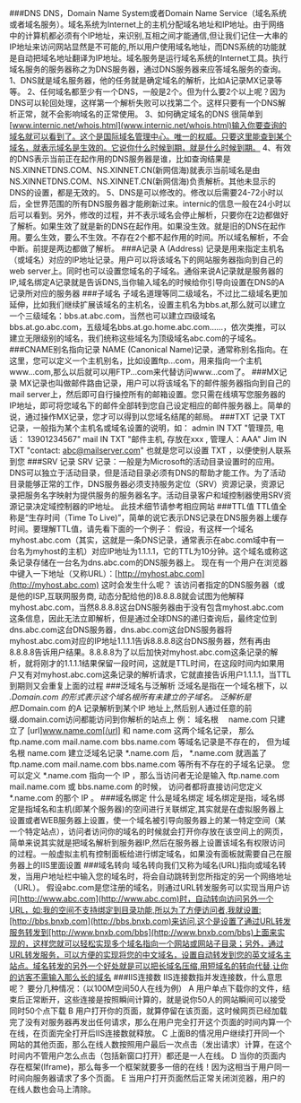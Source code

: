 ###DNS
DNS，Domain Name System或者Domain Name Service（域名系统或者域名服务）。域名系统为Internet上的主机分配域名地址和IP地址。由于网络中的计算机都必须有个IP地址，来识别,互相之间才能通信,但让我们记住一大串的IP地址来访问网站显然是不可能的,所以用户使用域名地址，而DNS系统的功能就是自动把域名地址翻译为IP地址。域名服务是运行域名系统的Internet工具。执行域名服务的服务器称之为DNS服务器，通过DNS服务器来应答域名服务的查询。
1、DNS就是域名服务器，他的任务就是确定域名的解析，比如A记录MX记录等等。 
2、任何域名都至少有一个DNS，一般是2个。但为什么要2个以上呢？因为DNS可以轮回处理，这样第一个解析失败可以找第二个。这样只要有一个DNS解析正常，就不会影响域名的正常使用。 
3、如何确定域名的DNS 
很简单到[www.internic.net/whois.html](www.internic.net/whois.html)输入你要查询的域名就可以看到了。这个是国际域名管理中心。唯一的权威。只要这里能查到某个域名，就表示域名是生效的。它说你什么时候到期，就是什么时候到期。 
4、有效的DNS表示当前正在起作用的DNS服务器是谁，比如查询结果是NS.XINNETDNS.COM、NS.XINNET.CN(新网信海)就表示当前域名是由NS.XINNETDNS.COM、NS.XINNET.CN(新网信海)负责解析。其他未显示的DNS的设置，都是无效的。 
5、DNS是可以修改的。修改以后需要24-72小时以后，全世界范围的所有DNS服务器才能刷新过来。internic的信息一般在24小时以后可以看到。另外，修改的过程，并不表示域名会停止解析，只要你在2边都做好了解析。如果生效了就是新的DNS在起作用。如果没生效。就是旧的DNS在起作用。要么生效，要么不生效。不存在2个都不起作用的时间。所以域名解析，不会中断。前提是两边都做了解析。 
###A记录
A (Address) 记录是用来指定主机名（或域名）对应的IP地址记录。用户可以将该域名下的网站服务器指向到自己的web server上。同时也可以设置您域名的子域名。通俗来说A记录就是服务器的IP,域名绑定A记录就是告诉DNS,当你输入域名的时候给你引导向设置在DNS的A记录所对应的服务器 
###子域名
子域名道理等同二级域名，不过比二级域名更加延伸，比如我们继续扩展该域名的主机名，设置主机名为bbs.at,那么就可以建立一个三级域名：bbs.at.abc.com，当然也可以建立四级域名bbs.at.go.abc.com，五级域名bbs.at.go.home.abc.com……，依次类推，可以建立无限级别的域名，我们统称这些域名为顶级域名abc.com的子域名。
###CNAME别名指向记录
NAME (Canonical Name)记录，通常称别名指向。在这里，您可以定义一个主机别名，比如设置ftp...com，用来指向一个主机www...com,那么以后就可以用FTP...com来代替访问www...com了。
###MX记录
MX记录也叫做邮件路由记录，用户可以将该域名下的邮件服务器指向到自己的mail server上，然后即可自行操控所有的邮箱设置。您只需在线填写您服务器的IP地址，即可将您域名下的邮件全部转到您自己设定相应的邮件服务器上。简单的说，通过操作MX记录，您才可以得到以您域名结尾的邮局。
###TXT 记录
TXT 记录，一般指为某个主机名或域名设置的说明，如：
admin IN TXT "管理员, 电话： 13901234567"
mail IN TXT "邮件主机, 存放在xxx , 管理人：AAA"
Jim IN TXT "contact: abc@mailserver.com"
也就是您可以设置 TXT ，以便使别人联系到您 
###SRV 记录
SRV 记录：一般是为Microsoft的活动目录设置时的应用。DNS可以独立于活动目录，但是活动目录必须有DNS的帮助才能工作。为了活动目录能够正常的工作，DNS服务器必须支持服务定位（SRV）资源记录，资源记录把服务名字映射为提供服务的服务器名字。活动目录客户和域控制器使用SRV资源记录决定域控制器的IP地址。
此技术细节请参考相应网站
###TTL值
TTL值全称是“生存时间（Time To Live)”，简单的说它表示DNS记录在DNS服务器上缓存时间。要理解TTL值，请先看下面的一个例子： 
假设，有这样一个域名myhost.abc.com（其实，这就是一条DNS记录，通常表示在abc.com域中有一台名为myhost的主机）对应IP地址为1.1.1.1，它的TTL为10分钟。这个域名或称这条记录存储在一台名为dns.abc.com的DNS服务器上。 
现在有一个用户在浏览器中键入一下地址（又称URL）：[http://myhost.abc.com](http://myhost.abc.com) 这时会发生什么呢？ 
该访问者指定的DNS服务器（或是他的ISP,互联网服务商, 动态分配给他的)8.8.8.8就会试图为他解释myhost.abc.com，当然8.8.8.8这台DNS服务器由于没有包含myhost.abc.com这条信息，因此无法立即解析，但是通过全球DNS的递归查询后，最终定位到dns.abc.com这台DNS服务器，dns.abc.com这台DNS服务器将myhost.abc.com对应的IP地址1.1.1.1告诉8.8.8.8这台DNS服务器，然有再由8.8.8.8告诉用户结果。8.8.8.8为了以后加快对myhost.abc.com这条记录的解析，就将刚才的1.1.1.1结果保留一段时间，这就是TTL时间，在这段时间内如果用户又有对myhost.abc.com这条记录的解析请求，它就直接告诉用户1.1.1.1，当TTL到期则又会重复上面的过程
###泛域名与泛解析
泛域名是指在一个域名根下，以 *.Domain.com 的形式表示这个域名根所有未建立的子域名。 
泛解析是把*.Domain.com 的A 记录解析到某个IP 地址上,然后别人通过任意的前缀.domain.com访问都能访问到你解析的站点上
例： 
域名根　 name.com 只建立了 [url]www.name.com[/url] 和 name.com 这两个域名记录， 
那么 ftp.name.com mail.name.com bbs.name.com 等域名记录是不存在的， 
但为域名根 name.com 建立泛域名记录 *.name.com 后， 
*.name.com 就涵盖了 ftp.name.com mail.name.com bbs.name.com 等所有不存在的子域名记录。 
您可以定义 *.name.com 指向一个 IP ，那么当访问者无论是输入 ftp.name.com mail.name.com 或 bbs.name.com 的时候， 
访问者都将直接访问您定义 *.name.com 的那个 IP 。
###域名绑定
什么是域名绑定
域名绑定是指，域名绑定是指域名和主机(即某个服务器)的空间进行关联绑定,其实就是在虚拟服务器上设置或者WEB服务器上设置，使一个域名被引导向服务器上的某一特定空间（某一个特定站点），访问者访问你的域名的时候就会打开你存放在该空间上的网页，简单来说其实就是把域名解析到服务器IP,然后在服务器上设置该域名有权限访问的过程。一般虚拟主机有控制面板给进行绑定域名，如果没有面板就需要自己在服务器上的IIS里面设置
###域名转向
域名转向我们又称为域名(URL)指向或域名转发，当用户地址栏中输入您的域名时，将会自动跳转到您所指定的另一个网络地址（URL）。 
假设abc.com是您注册的域名，则通过URL转发服务可以实现当用户访问[http://www.abc.com](http://www.abc.com)时，自动转向访问另外一个URL，如:我的空间不支持绑定到目录功能,所以为了方便访问者,我就设置:[http://bbs.bnxb.com](http://bbs.bnxb.com)来访问,这个是设置了通过URL转发服务转发到[http://www.bnxb.com/bbs](http://www.bnxb.com/bbs)上面来实现的，这样您就可以轻松实现多个域名指向一个网站或网站子目录；另外，通过URL转发服务，可以方便的实现将您的中文域名，设置自动转发到您的英文域名主站点。域名转发的另外一个好处就是可以把长域名压缩,用短域名的转向代替,让你的访客不需输入那么长的域名
###IIS连接数
IIS连接数指并发连接数，什么意思呢？
要分几种情况：（以100M空间50人在线为例）
A 用户单点下载你的文件，结束后正常断开，这些连接是按照瞬间计算的，就是说你50人的网站瞬间可以接受同时50个点下载
B 用户打开你的页面，就算停留在该页面，这时候网页已经加载完了没有对服务器再发出任何请求，那么在用户完全打开这个页面的时间内算一个在线，在页面完全打开后IIS连接数就释放。
C 上面B的情况用户继续打开同一个网站的其他页面，那么在线人数按照用户最后一次点击（发出请求）计算，在这个时间内不管用户怎么点击（包括新窗口打开）都还是一人在线。
D 当你的页面内存在框架(Iframe)，那么每多一个框架就要多一倍的在线！因为这相当于用户同一时间向服务器请求了多个页面。
E 当用户打开页面然后正常关闭浏览器，用户的在线人数也会马上清除。